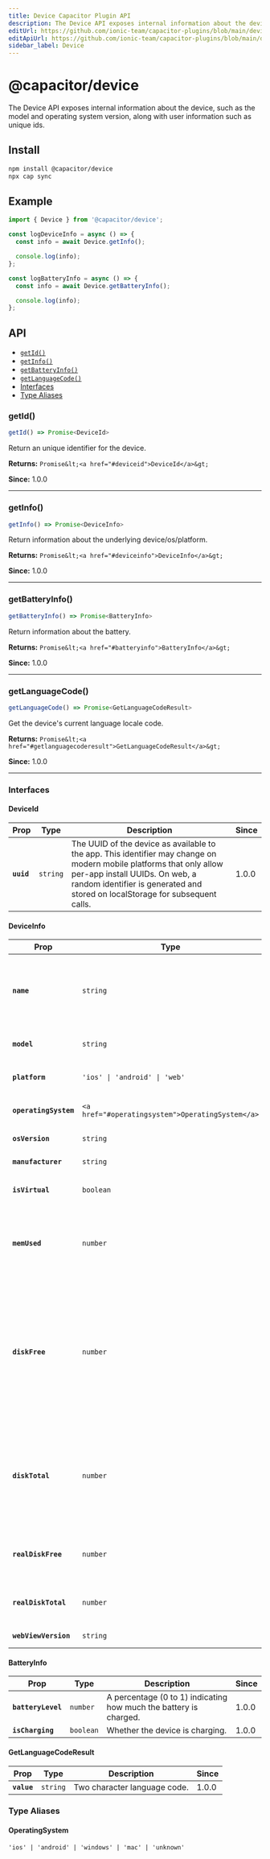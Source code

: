 ```yaml
---
title: Device Capacitor Plugin API
description: The Device API exposes internal information about the device, such as the model and operating system version, along with user information such as unique ids.
editUrl: https://github.com/ionic-team/capacitor-plugins/blob/main/device/README.md
editApiUrl: https://github.com/ionic-team/capacitor-plugins/blob/main/device/src/definitions.ts
sidebar_label: Device
---
```


# @capacitor/device

The Device API exposes internal information about the device, such as the model and operating system version, along with user information such as unique ids.

## Install

```bash
npm install @capacitor/device
npx cap sync
```

## Example

```typescript
import { Device } from '@capacitor/device';

const logDeviceInfo = async () => {
  const info = await Device.getInfo();

  console.log(info);
};

const logBatteryInfo = async () => {
  const info = await Device.getBatteryInfo();

  console.log(info);
};
```

## API

<docgen-index>

* [`getId()`](#getid)
* [`getInfo()`](#getinfo)
* [`getBatteryInfo()`](#getbatteryinfo)
* [`getLanguageCode()`](#getlanguagecode)
* [Interfaces](#interfaces)
* [Type Aliases](#type-aliases)

</docgen-index>

<docgen-api>


### getId()

```typescript
getId() => Promise<DeviceId>
```

Return an unique identifier for the device.

**Returns:** `Promise&lt;<a href="#deviceid">DeviceId</a>&gt;`

**Since:** 1.0.0

--------------------


### getInfo()

```typescript
getInfo() => Promise<DeviceInfo>
```

Return information about the underlying device/os/platform.

**Returns:** `Promise&lt;<a href="#deviceinfo">DeviceInfo</a>&gt;`

**Since:** 1.0.0

--------------------


### getBatteryInfo()

```typescript
getBatteryInfo() => Promise<BatteryInfo>
```

Return information about the battery.

**Returns:** `Promise&lt;<a href="#batteryinfo">BatteryInfo</a>&gt;`

**Since:** 1.0.0

--------------------


### getLanguageCode()

```typescript
getLanguageCode() => Promise<GetLanguageCodeResult>
```

Get the device's current language locale code.

**Returns:** `Promise&lt;<a href="#getlanguagecoderesult">GetLanguageCodeResult</a>&gt;`

**Since:** 1.0.0

--------------------


### Interfaces


#### DeviceId

| Prop       | Type                | Description                                                                                                                                                                                                                            | Since |
| ---------- | ------------------- | -------------------------------------------------------------------------------------------------------------------------------------------------------------------------------------------------------------------------------------- | ----- |
| **`uuid`** | `string` | The UUID of the device as available to the app. This identifier may change on modern mobile platforms that only allow per-app install UUIDs. On web, a random identifier is generated and stored on localStorage for subsequent calls. | 1.0.0 |


#### DeviceInfo

| Prop                  | Type                                                        | Description                                                                                                                                                                                                                         | Since |
| --------------------- | ----------------------------------------------------------- | ----------------------------------------------------------------------------------------------------------------------------------------------------------------------------------------------------------------------------------- | ----- |
| **`name`**            | `string`                                         | The name of the device. For example, "John's iPhone". This is only supported on iOS and Android 7.1 or above.                                                                                                                       | 1.0.0 |
| **`model`**           | `string`                                         | The device model. For example, "iPhone".                                                                                                                                                                                            | 1.0.0 |
| **`platform`**        | `'ios' \| 'android' \| 'web'`                    | The device platform (lowercase).                                                                                                                                                                                                    | 1.0.0 |
| **`operatingSystem`** | `<a href="#operatingsystem">OperatingSystem</a>` | The operating system of the device.                                                                                                                                                                                                 | 1.0.0 |
| **`osVersion`**       | `string`                                         | The version of the device OS.                                                                                                                                                                                                       | 1.0.0 |
| **`manufacturer`**    | `string`                                         | The manufacturer of the device.                                                                                                                                                                                                     | 1.0.0 |
| **`isVirtual`**       | `boolean`                                        | Whether the app is running in a simulator/emulator.                                                                                                                                                                                 | 1.0.0 |
| **`memUsed`**         | `number`                                         | Approximate memory used by the current app, in bytes. Divide by 1048576 to get the number of MBs used.                                                                                                                              | 1.0.0 |
| **`diskFree`**        | `number`                                         | How much free disk space is available on the the normal data storage path for the os, in bytes. On Android it returns the free disk space on the "system" partition holding the core Android OS. On iOS this value is not accurate. | 1.0.0 |
| **`diskTotal`**       | `number`                                         | The total size of the normal data storage path for the OS, in bytes. On Android it returns the disk space on the "system" partition holding the core Android OS.                                                                    | 1.0.0 |
| **`realDiskFree`**    | `number`                                         | How much free disk space is available on the the normal data storage, in bytes.                                                                                                                                                     | 1.1.0 |
| **`realDiskTotal`**   | `number`                                         | The total size of the normal data storage path, in bytes.                                                                                                                                                                           | 1.1.0 |
| **`webViewVersion`**  | `string`                                         | The web view browser version                                                                                                                                                                                                        | 1.0.0 |


#### BatteryInfo

| Prop               | Type                 | Description                                                       | Since |
| ------------------ | -------------------- | ----------------------------------------------------------------- | ----- |
| **`batteryLevel`** | `number`  | A percentage (0 to 1) indicating how much the battery is charged. | 1.0.0 |
| **`isCharging`**   | `boolean` | Whether the device is charging.                                   | 1.0.0 |


#### GetLanguageCodeResult

| Prop        | Type                | Description                  | Since |
| ----------- | ------------------- | ---------------------------- | ----- |
| **`value`** | `string` | Two character language code. | 1.0.0 |


### Type Aliases


#### OperatingSystem

`'ios' | 'android' | 'windows' | 'mac' | 'unknown'`

</docgen-api>